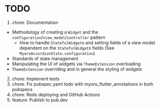 # TODO

1. chore: Documentation

- Methodology of creating a `Widget` and the `configuration`/`view_model`/`controller` pattern
  - How to handle `StatefulWidget`s and setting fields of a view model dependent on the `StatefulWidget`s fields (See `MyoroAccordionState.configuration`)
- Standards of state management
- Manipulating the UI of widgets via `ThemeExtension` overloading
- `ThemeExtension` overriding and in general the styling of widgets

2. chore: Implement tests
3. chore: Fix pubspec.yaml todo with myoro_flutter_annotations in both pubspecs
4. chore: Redo deploying and GitHub Actions
5. feature: Publish to pub.dev
